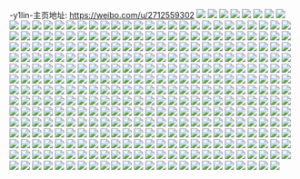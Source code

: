 -y1lin-主页地址: https://weibo.com/u/2712559302 
![](https://wx4.sinaimg.cn/mw2000/a1ae5ec6ly1h91k0slfr4j22c23407wm.jpg) 
![](https://wx4.sinaimg.cn/mw2000/a1ae5ec6ly1h91k0em1m6j22c23407wj.jpg) 
![](https://wx4.sinaimg.cn/mw2000/a1ae5ec6ly1h91k0lozw3j22de35se85.jpg) 
![](https://wx4.sinaimg.cn/mw2000/a1ae5ec6ly1h91k07ppbij22c2340qv6.jpg) 
![](https://wx4.sinaimg.cn/mw2000/a1ae5ec6ly1h91k0d65rdj235r2dcu11.jpg) 
![](https://wx4.sinaimg.cn/mw2000/a1ae5ec6ly1h91k0osijfj22de35sx6s.jpg) 
![](https://wx4.sinaimg.cn/mw2000/a1ae5ec6ly1h91k104gw2j22c23404qt.jpg) 
![](https://wx4.sinaimg.cn/mw2000/a1ae5ec6ly1h91k0i69idj22c23404qu.jpg) 
![](https://wx4.sinaimg.cn/mw2000/a1ae5ec6ly1h91k0woz4jj22c2340b2d.jpg) 
![](https://wx4.sinaimg.cn/mw2000/a1ae5ec6ly1h7nsaigtf3j215o1jitn2.jpg) 
![](https://wx4.sinaimg.cn/mw2000/a1ae5ec6ly1h7nsah5gxkj215o1ji1c1.jpg) 
![](https://wx4.sinaimg.cn/mw2000/a1ae5ec6ly1h7nsahomlcj215o1jiatw.jpg) 
![](https://wx4.sinaimg.cn/mw2000/a1ae5ec6ly1h7nsagv9utj215o1ji4k6.jpg) 
![](https://wx4.sinaimg.cn/mw2000/a1ae5ec6ly1h7nsaln0cpj215o1jih40.jpg) 
![](https://wx4.sinaimg.cn/mw2000/a1ae5ec6ly1h7nsaizvl5j215o1jiqpa.jpg) 
![](https://wx4.sinaimg.cn/mw2000/a1ae5ec6ly1h7nsajyuq9j215o1jidyo.jpg) 
![](https://wx4.sinaimg.cn/mw2000/a1ae5ec6ly1h7nsakiprbj215o1ji12l.jpg) 
![](https://wx4.sinaimg.cn/mw2000/a1ae5ec6ly1h7nsaiqsemj215o1ji4iq.jpg) 
![](https://wx4.sinaimg.cn/mw2000/a1ae5ec6ly1h7nsahffu0j215o1ji19b.jpg) 
![](https://wx4.sinaimg.cn/mw2000/a1ae5ec6ly1h7nsakwk33j215o1jiqp6.jpg) 
![](https://wx4.sinaimg.cn/mw2000/a1ae5ec6ly1h7nsai7rjej215o1jitvc.jpg) 
![](https://wx4.sinaimg.cn/mw2000/a1ae5ec6ly1h7nsammi9bj215o1ji4g3.jpg) 
![](https://wx4.sinaimg.cn/mw2000/a1ae5ec6ly1h7nsansbknj215o1jih2n.jpg) 
![](https://wx4.sinaimg.cn/mw2000/a1ae5ec6ly1h7nsaofk7bj212d1f41kx.jpg) 
![](https://wx4.sinaimg.cn/mw2000/a1ae5ec6ly1h7nsaox5lej215o1jix0q.jpg) 
![](https://wx4.sinaimg.cn/mw2000/a1ae5ec6ly1h7nsan0g8zj215o1ji4kc.jpg) 
![](https://wx4.sinaimg.cn/mw2000/a1ae5ec6ly1h7nsam8uwdj215o1ji4bk.jpg) 
![](https://wx4.sinaimg.cn/mw2000/a1ae5ec6ly1h5tvnmu9byj20zo1bk49h.jpg) 
![](https://wx4.sinaimg.cn/mw2000/a1ae5ec6ly1h5mztvioolj215o1jie1v.jpg) 
![](https://wx4.sinaimg.cn/mw2000/a1ae5ec6ly1h5mztxxb9nj215o1jxe2s.jpg) 
![](https://wx4.sinaimg.cn/mw2000/a1ae5ec6ly1h5mztwz62jj215o1ji7wh.jpg) 
![](https://wx4.sinaimg.cn/mw2000/a1ae5ec6ly1h5mzu1vkuij215o1jinfa.jpg) 
![](https://wx4.sinaimg.cn/mw2000/a1ae5ec6ly1h5mzu0dax4j215o1ji7wh.jpg) 
![](https://wx4.sinaimg.cn/mw2000/a1ae5ec6ly1h5mzu158ixj21fr12u1cb.jpg) 
![](https://wx4.sinaimg.cn/mw2000/a1ae5ec6ly1h5mztyzieoj215o1jiwvl.jpg) 
![](https://wx4.sinaimg.cn/mw2000/a1ae5ec6ly1h5mzujmykmj215o1jiauq.jpg) 
![](https://wx4.sinaimg.cn/mw2000/a1ae5ec6ly1h5mzu2o9pzj222315o7oo.jpg) 
![](https://wx4.sinaimg.cn/mw2000/a1ae5ec6ly1h5mzu38y8rj20zo0k0tdi.jpg) 
![](https://wx4.sinaimg.cn/mw2000/a1ae5ec6ly1h5mzu4rcydj222315oh4i.jpg) 
![](https://wx4.sinaimg.cn/mw2000/a1ae5ec6ly1h5mzu3xlv2j222315o1ch.jpg) 
![](https://wx4.sinaimg.cn/mw2000/a1ae5ec6ly1gzdi8s0c00j215o1ji14b.jpg) 
![](https://wx4.sinaimg.cn/mw2000/a1ae5ec6ly1gzdi8roybdj215o1jitjm.jpg) 
![](https://wx4.sinaimg.cn/mw2000/a1ae5ec6ly1gzdi8rbk0vj21nz1nz4qp.jpg) 
![](https://wx4.sinaimg.cn/mw2000/a1ae5ec6ly1gzdi8spemdj215o1ji1kx.jpg) 
![](https://wx4.sinaimg.cn/mw2000/a1ae5ec6ly1gzdi8szdtcj215o1ji7s1.jpg) 
![](https://wx4.sinaimg.cn/mw2000/a1ae5ec6ly1gzdi8s9ltuj20zn0znn1z.jpg) 
![](https://wx4.sinaimg.cn/mw2000/a1ae5ec6ly1gzdi8urjuaj21r61r67wh.jpg) 
![](https://wx4.sinaimg.cn/mw2000/a1ae5ec6ly1gzdi8tycbnj22392sckjn.jpg) 
![](https://wx4.sinaimg.cn/mw2000/a1ae5ec6ly1gzdi8x7oufj222o341e82.jpg) 
![](https://wx4.sinaimg.cn/mw2000/a1ae5ec6ly1gzdi8weppmj23402c0x6u.jpg) 
![](https://wx4.sinaimg.cn/mw2000/a1ae5ec6ly1gzdi8quh1aj21j615okjl.jpg) 
![](https://wx4.sinaimg.cn/mw2000/a1ae5ec6ly1gzdi8xrj6dj229w3171kx.jpg) 
![](https://wx4.sinaimg.cn/mw2000/a1ae5ec6ly1gzdi6t5cz0j21ji15okjl.jpg) 
![](https://wx4.sinaimg.cn/mw2000/a1ae5ec6ly1gzdi8ydfq9j229q1panpd.jpg) 
![](https://wx4.sinaimg.cn/mw2000/a1ae5ec6ly1gzdi6to0x1j21ji15o1kx.jpg) 
![](https://wx4.sinaimg.cn/mw2000/a1ae5ec6ly1gzdi8zozp7j22b72b71kx.jpg) 
![](https://wx4.sinaimg.cn/mw2000/a1ae5ec6ly1gzdi8zzgkfj20pv0pvn2b.jpg) 
![](https://wx4.sinaimg.cn/mw2000/a1ae5ec6ly1gzdi8z3olgj23402c0u0y.jpg) 
![](https://wx4.sinaimg.cn/mw2000/a1ae5ec6ly1grb4mkel2sj215o1jikes.jpg) 
![](https://wx4.sinaimg.cn/mw2000/a1ae5ec6ly1grb4mm59c3j22802yoqv7.jpg) 
![](https://wx4.sinaimg.cn/mw2000/a1ae5ec6ly1grb4mjqnm1j21x22k41kx.jpg) 
![](https://wx4.sinaimg.cn/mw2000/a1ae5ec6ly1grb4mmrp3nj215o1jidt8.jpg) 
![](https://wx4.sinaimg.cn/mw2000/a1ae5ec6ly1grb4more5wj215o1jitnq.jpg) 
![](https://wx4.sinaimg.cn/mw2000/a1ae5ec6ly1grb4mnfegnj215o1ji7me.jpg) 
![](https://wx4.sinaimg.cn/mw2000/a1ae5ec6ly1grb4mebe5ij224o1lie81.jpg) 
![](https://wx4.sinaimg.cn/mw2000/a1ae5ec6ly1grb4mfp3fwj23402c0x6p.jpg) 
![](https://wx4.sinaimg.cn/mw2000/a1ae5ec6ly1grb4mp4lp1j215o1ji4kj.jpg) 
![](https://wx4.sinaimg.cn/mw2000/a1ae5ec6ly1grb4mdbdtoj22c0340hdv.jpg) 
![](https://wx4.sinaimg.cn/mw2000/a1ae5ec6ly1grb4mc36m0j215o1ji1kx.jpg) 
![](https://wx4.sinaimg.cn/mw2000/a1ae5ec6ly1grb4mn3tx5j21ji15on4t.jpg) 
![](https://wx4.sinaimg.cn/mw2000/a1ae5ec6ly1grb4mo2kf2j21ji15otnk.jpg) 
![](https://wx4.sinaimg.cn/mw2000/a1ae5ec6ly1grb4mnr6hkj21bf0zmnb1.jpg) 
![](https://wx4.sinaimg.cn/mw2000/a1ae5ec6ly1grb4modwxpj21ji15o7mg.jpg) 
![](https://wx4.sinaimg.cn/mw2000/a1ae5ec6ly1grb4mpqa3dj22c0340x6p.jpg) 
![](https://wx4.sinaimg.cn/mw2000/a1ae5ec6ly1grb4mqsldmj23402c0e82.jpg) 
![](https://wx4.sinaimg.cn/mw2000/a1ae5ec6ly1grb4mhetgij23402c0kjm.jpg) 
![](https://wx4.sinaimg.cn/mw2000/a1ae5ec6ly1gpdbusn774j215n15n4o0.jpg) 
![](https://wx4.sinaimg.cn/mw2000/a1ae5ec6ly1gpdbtrczz5j213u13u198.jpg) 
![](https://wx4.sinaimg.cn/mw2000/a1ae5ec6ly1gpdbtr06z3j215o15o4j0.jpg) 
![](https://wx4.sinaimg.cn/mw2000/a1ae5ec6ly1gpdbtrzbt8j21571571kx.jpg) 
![](https://wx4.sinaimg.cn/mw2000/a1ae5ec6ly1gpdbtqos9wj215o15owsl.jpg) 
![](https://wx4.sinaimg.cn/mw2000/a1ae5ec6ly1gpdbtsfu3mj20r00r0wpo.jpg) 
![](https://wx4.sinaimg.cn/mw2000/a1ae5ec6ly1gpdbto4cv7j215o15o4qp.jpg) 
![](https://wx4.sinaimg.cn/mw2000/a1ae5ec6ly1gpdbtqdar6j21ji15o4mq.jpg) 
![](https://wx4.sinaimg.cn/mw2000/a1ae5ec6ly1gpdbtp5jo6j215o15oqlf.jpg) 
![](https://wx4.sinaimg.cn/mw2000/a1ae5ec6ly1gpdbtpfdt5j215o15o7ie.jpg) 
![](https://wx4.sinaimg.cn/mw2000/a1ae5ec6ly1gpdbtpsmzgj21gp13ke0a.jpg) 
![](https://wx4.sinaimg.cn/mw2000/a1ae5ec6ly1gpdbttt4opj20u013y4qp.jpg) 
![](https://wx4.sinaimg.cn/mw2000/a1ae5ec6ly1gpdbtq315zj215o15o19a.jpg) 
![](https://wx4.sinaimg.cn/mw2000/a1ae5ec6ly1gpdbtoqtcyj21ji15o1de.jpg) 
![](https://wx4.sinaimg.cn/mw2000/a1ae5ec6ly1gpdbtt5qglj21ji15otuq.jpg) 
![](https://wx4.sinaimg.cn/mw2000/a1ae5ec6gy1gm3ogo25ihj20zo256h8e.jpg) 
![](https://wx4.sinaimg.cn/mw2000/a1ae5ec6gy1gm3ogmyipsj20zo256hcl.jpg) 
![](https://wx4.sinaimg.cn/mw2000/a1ae5ec6gy1gm3ol07qicj20ku112gwa.jpg) 
![](https://wx4.sinaimg.cn/mw2000/a1ae5ec6gy1gm3ol0sldcj20k00x4tcg.jpg) 
![](https://wx4.sinaimg.cn/mw2000/a1ae5ec6gy1gm3lzjtlj0j20u0140u0x.jpg) 
![](https://wx4.sinaimg.cn/mw2000/a1ae5ec6gy1gm3lxvjjenj23402c0qlx.jpg) 
![](https://wx4.sinaimg.cn/mw2000/a1ae5ec6gy1gm3lxju1p1j23402c01jm.jpg) 
![](https://wx4.sinaimg.cn/mw2000/a1ae5ec6gy1gm3lx7bqlqj23402c0npd.jpg) 
![](https://wx4.sinaimg.cn/mw2000/a1ae5ec6gy1gm3lxu0uv1j23402c0tl4.jpg) 
![](https://wx4.sinaimg.cn/mw2000/a1ae5ec6gy1gm3lxeb9u6j23402c01ky.jpg) 
![](https://wx4.sinaimg.cn/mw2000/a1ae5ec6gy1gm3lx31ad5j23402c04qq.jpg) 
![](https://wx4.sinaimg.cn/mw2000/a1ae5ec6gy1gm3lx56f0cj233z2bzhdt.jpg) 
![](https://wx4.sinaimg.cn/mw2000/a1ae5ec6gy1gm3lxan4jwj23402c01kz.jpg) 
![](https://wx4.sinaimg.cn/mw2000/a1ae5ec6gy1gm3lxnx6lrj23402c07wi.jpg) 
![](https://wx4.sinaimg.cn/mw2000/a1ae5ec6gy1gm3lxtbhvjj21ji15oe22.jpg) 
![](https://wx4.sinaimg.cn/mw2000/a1ae5ec6gy1gm3lxruacgj22c0340b2a.jpg) 
![](https://wx4.sinaimg.cn/mw2000/a1ae5ec6gy1glj7rd470bj21ji15o7f3.jpg) 
![](https://wx4.sinaimg.cn/mw2000/a1ae5ec6gy1glj7rb7louj21ji15owyp.jpg) 
![](https://wx4.sinaimg.cn/mw2000/a1ae5ec6gy1glj7raabypj21ji15o7ka.jpg) 
![](https://wx4.sinaimg.cn/mw2000/a1ae5ec6gy1glj7rau9vsj215o1jikbf.jpg) 
![](https://wx4.sinaimg.cn/mw2000/a1ae5ec6gy1glj7rc3n00j21ji15oha4.jpg) 
![](https://wx4.sinaimg.cn/mw2000/a1ae5ec6gy1glj7rcr96cj215o1jiqun.jpg) 
![](https://wx4.sinaimg.cn/mw2000/a1ae5ec6gy1glj7rdhevvj215o1ji4hx.jpg) 
![](https://wx4.sinaimg.cn/mw2000/a1ae5ec6gy1glj7rgyb59j21ji15oanx.jpg) 
![](https://wx4.sinaimg.cn/mw2000/a1ae5ec6gy1glj7rhfufmj211w1eh1kx.jpg) 
![](https://wx4.sinaimg.cn/mw2000/a1ae5ec6gy1glj7rfetzkj21ji15oe7o.jpg) 
![](https://wx4.sinaimg.cn/mw2000/a1ae5ec6gy1glj7rg144wj215o1jiqv5.jpg) 
![](https://wx4.sinaimg.cn/mw2000/a1ae5ec6gy1glj7rhu5rdj21ji15owxy.jpg) 
![](https://wx4.sinaimg.cn/mw2000/a1ae5ec6gy1glj7ri9rnpj21ji15ou07.jpg) 
![](https://wx4.sinaimg.cn/mw2000/a1ae5ec6gy1glj7rglpa5j215o1ji4qp.jpg) 
![](https://wx4.sinaimg.cn/mw2000/a1ae5ec6gy1glj7rdtxnij21ji15onhn.jpg) 
![](https://wx4.sinaimg.cn/mw2000/a1ae5ec6gy1glj7redwb2j21ji15o4qp.jpg) 
![](https://wx4.sinaimg.cn/mw2000/a1ae5ec6gy1glj7rbmsnlj21ji15oe1h.jpg) 
![](https://wx4.sinaimg.cn/mw2000/a1ae5ec6gy1glj7reup74j21ji15o7pn.jpg) 
![](https://wx4.sinaimg.cn/mw2000/a1ae5ec6gy1gka2kswik6j23402c0b29.jpg) 
![](https://wx4.sinaimg.cn/mw2000/a1ae5ec6gy1gka2kxvbiwj215o1jih05.jpg) 
![](https://wx4.sinaimg.cn/mw2000/a1ae5ec6gy1gka2ky9wxwj215o1ji1fp.jpg) 
![](https://wx4.sinaimg.cn/mw2000/a1ae5ec6gy1gka2kupwy3j20rs14h7j5.jpg) 
![](https://wx4.sinaimg.cn/mw2000/a1ae5ec6gy1gka2kv5o7pj20rs14f4ck.jpg) 
![](https://wx4.sinaimg.cn/mw2000/a1ae5ec6gy1gka2kvqrhfj20rs14hwyc.jpg) 
![](https://wx4.sinaimg.cn/mw2000/a1ae5ec6gy1gka2kytce2j21ji15onj2.jpg) 
![](https://wx4.sinaimg.cn/mw2000/a1ae5ec6gy1gka2kz808aj21ji15oh3h.jpg) 
![](https://wx4.sinaimg.cn/mw2000/a1ae5ec6gy1gka2kzmdq2j215o1jiwud.jpg) 
![](https://wx4.sinaimg.cn/mw2000/a1ae5ec6gy1gka2kwm10dj22c0340npd.jpg) 
![](https://wx4.sinaimg.cn/mw2000/a1ae5ec6gy1gka2l0l9evj21ji15oh8y.jpg) 
![](https://wx4.sinaimg.cn/mw2000/a1ae5ec6gy1gka2ksbwhnj214y1iktv3.jpg) 
![](https://wx4.sinaimg.cn/mw2000/a1ae5ec6gy1gka2l1ozznj21ji15okc6.jpg) 
![](https://wx4.sinaimg.cn/mw2000/a1ae5ec6gy1gka2l2jwqhj229h30n1ky.jpg) 
![](https://wx4.sinaimg.cn/mw2000/a1ae5ec6gy1gka2l129l6j215o1jiqj7.jpg) 
![](https://wx4.sinaimg.cn/mw2000/a1ae5ec6gy1gka2l03nwvj215o1ji1f3.jpg) 
![](https://wx4.sinaimg.cn/mw2000/a1ae5ec6gy1gka2mtughwj21ji15oh3h.jpg) 
![](https://wx4.sinaimg.cn/mw2000/a1ae5ec6gy1gka2l3ml8mj23402c01ky.jpg) 
![](https://wx4.sinaimg.cn/mw2000/a1ae5ec6gy1gjygdha5bpj215o1ji7m5.jpg) 
![](https://wx4.sinaimg.cn/mw2000/a1ae5ec6gy1gjygdgxdfnj21ji15odwp.jpg) 
![](https://wx4.sinaimg.cn/mw2000/a1ae5ec6gy1gjygdgg98cj21ji15oaop.jpg) 
![](https://wx4.sinaimg.cn/mw2000/a1ae5ec6gy1gjygdjlol3j21ji15oh02.jpg) 
![](https://wx4.sinaimg.cn/mw2000/a1ae5ec6gy1gjyge7bip8j222015o1kx.jpg) 
![](https://wx4.sinaimg.cn/mw2000/a1ae5ec6gy1gjygdhs0rdj21ji15oaqc.jpg) 
![](https://wx4.sinaimg.cn/mw2000/a1ae5ec6gy1gjygdiuj1fj21ji15oduo.jpg) 
![](https://wx4.sinaimg.cn/mw2000/a1ae5ec6gy1gjygdk9uynj222015o4kr.jpg) 
![](https://wx4.sinaimg.cn/mw2000/a1ae5ec6gy1gjygdj6b8yj222015oh48.jpg) 
![](https://wx4.sinaimg.cn/mw2000/a1ae5ec6gy1gjtzsuyeqnj21ji15o4c1.jpg) 
![](https://wx4.sinaimg.cn/mw2000/a1ae5ec6gy1gjtzszoosgj21ji15owy8.jpg) 
![](https://wx4.sinaimg.cn/mw2000/a1ae5ec6gy1gjtzsxhiqtj21ji15o1ei.jpg) 
![](https://wx4.sinaimg.cn/mw2000/a1ae5ec6gy1gjtzss4bq5j21ji15o19h.jpg) 
![](https://wx4.sinaimg.cn/mw2000/a1ae5ec6gy1gjtzst0matj21ji15ohbr.jpg) 
![](https://wx4.sinaimg.cn/mw2000/a1ae5ec6gy1gjtzssk51mj21ji15oh5v.jpg) 
![](https://wx4.sinaimg.cn/mw2000/a1ae5ec6gy1gjtzstplv7j213y0u0u0x.jpg) 
![](https://wx4.sinaimg.cn/mw2000/a1ae5ec6gy1gjtzsvdcjwj21ji15o4hu.jpg) 
![](https://wx4.sinaimg.cn/mw2000/a1ae5ec6gy1gjtzsvtig0j21ji15oh4r.jpg) 
![](https://wx4.sinaimg.cn/mw2000/a1ae5ec6gy1gjtzt0jyxrj21ji15o4ky.jpg) 
![](https://wx4.sinaimg.cn/mw2000/a1ae5ec6gy1gjtzswnvqzj21ji15o1ck.jpg) 
![](https://wx4.sinaimg.cn/mw2000/a1ae5ec6gy1gjtzsz8id9j21ji15ob0w.jpg) 
![](https://wx4.sinaimg.cn/mw2000/a1ae5ec6gy1gjtzsxv8awj215o1ji4la.jpg) 
![](https://wx4.sinaimg.cn/mw2000/a1ae5ec6gy1gjtzsyc1ykj21ji15okgd.jpg) 
![](https://wx4.sinaimg.cn/mw2000/a1ae5ec6gy1gjtzsysiq1j21ji15owyf.jpg) 
![](https://wx4.sinaimg.cn/mw2000/a1ae5ec6gy1gjtzsw95erj21ji15oe3g.jpg) 
![](https://wx4.sinaimg.cn/mw2000/a1ae5ec6gy1gjtzsx4bjgj21ji15oh8z.jpg) 
![](https://wx4.sinaimg.cn/mw2000/a1ae5ec6gy1gjtzsrmekqj21ji15oken.jpg) 
![](https://wx4.sinaimg.cn/mw2000/a1ae5ec6gy1gjjg9u9zipj21ji15okcg.jpg) 
![](https://wx4.sinaimg.cn/mw2000/a1ae5ec6gy1gjjg9qt5u1j21ca10912g.jpg) 
![](https://wx4.sinaimg.cn/mw2000/a1ae5ec6gy1gjjg9v9mhqj21ji15o1kx.jpg) 
![](https://wx4.sinaimg.cn/mw2000/a1ae5ec6gy1gjjg9rs31tj21ji15ox15.jpg) 
![](https://wx4.sinaimg.cn/mw2000/a1ae5ec6gy1gjjg9r9jx7j21ji15oqf5.jpg) 
![](https://wx4.sinaimg.cn/mw2000/a1ae5ec6gy1gjjg9q7q5qj21ji15oaxl.jpg) 
![](https://wx4.sinaimg.cn/mw2000/a1ae5ec6gy1gjjg9tmk8aj21ji15o7kh.jpg) 
![](https://wx4.sinaimg.cn/mw2000/a1ae5ec6gy1gjjg9pj25nj21ji15otxe.jpg) 
![](https://wx4.sinaimg.cn/mw2000/a1ae5ec6gy1gjjg9sfgftj21ji15owvo.jpg) 
![](https://wx4.sinaimg.cn/mw2000/a1ae5ec6gy1gjjg9nowecj21ji15oker.jpg) 
![](https://wx4.sinaimg.cn/mw2000/a1ae5ec6gy1gjjg9w17gdj217a0wiqlg.jpg) 
![](https://wx4.sinaimg.cn/mw2000/a1ae5ec6gy1gjjg9xetaej21ji15ox27.jpg) 
![](https://wx4.sinaimg.cn/mw2000/a1ae5ec6gy1gjjg9wveepj21hj1467wh.jpg) 
![](https://wx4.sinaimg.cn/mw2000/a1ae5ec6gy1gjjg9oci8nj21ji15oqnz.jpg) 
![](https://wx4.sinaimg.cn/mw2000/a1ae5ec6gy1gjjg9zdegbj21ji15oaqa.jpg) 
![](https://wx4.sinaimg.cn/mw2000/a1ae5ec6gy1gjjg9n30wij21ji15oqq2.jpg) 
![](https://wx4.sinaimg.cn/mw2000/a1ae5ec6gy1gjjg9ynidjj21ji15oe5d.jpg) 
![](https://wx4.sinaimg.cn/mw2000/a1ae5ec6gy1gjjg9szq69j215o1jiaru.jpg) 
![](https://wx4.sinaimg.cn/mw2000/a1ae5ec6gy1gjek13nweuj21ji15oaw1.jpg) 
![](https://wx4.sinaimg.cn/mw2000/a1ae5ec6gy1gjek18uwbkj21ji15o195.jpg) 
![](https://wx4.sinaimg.cn/mw2000/a1ae5ec6gy1gjek0yj754j21ji15o4l5.jpg) 
![](https://wx4.sinaimg.cn/mw2000/a1ae5ec6gy1gjek10gmj5j21ji15o0z9.jpg) 
![](https://wx4.sinaimg.cn/mw2000/a1ae5ec6gy1gjek1359epj21ge13dqft.jpg) 
![](https://wx4.sinaimg.cn/mw2000/a1ae5ec6gy1gjek0z6zggj21ji15otzn.jpg) 
![](https://wx4.sinaimg.cn/mw2000/a1ae5ec6gy1gjek1209puj215o1jityc.jpg) 
![](https://wx4.sinaimg.cn/mw2000/a1ae5ec6gy1gjek12laigj21ji15okap.jpg) 
![](https://wx4.sinaimg.cn/mw2000/a1ae5ec6gy1gjek0zriacj21ji15o4g1.jpg) 
![](https://wx4.sinaimg.cn/mw2000/a1ae5ec6gy1gjek11d2eqj21ji15o1kx.jpg) 
![](https://wx4.sinaimg.cn/mw2000/a1ae5ec6gy1gjek1a1qikj21ji15o1jh.jpg) 
![](https://wx4.sinaimg.cn/mw2000/a1ae5ec6gy1gjek19fvfzj215o1ji1cu.jpg) 
![](https://wx4.sinaimg.cn/mw2000/a1ae5ec6gy1gjek16qjgoj215o1ji4qp.jpg) 
![](https://wx4.sinaimg.cn/mw2000/a1ae5ec6gy1gjek160ntjj215o1ji1iz.jpg) 
![](https://wx4.sinaimg.cn/mw2000/a1ae5ec6gy1gjek17f5yej21dg114hc3.jpg) 
![](https://wx4.sinaimg.cn/mw2000/a1ae5ec6gy1gjek15d429j21ji15o7jn.jpg) 
![](https://wx4.sinaimg.cn/mw2000/a1ae5ec6gy1gjek14ftwuj21ft12w1gm.jpg) 
![](https://wx4.sinaimg.cn/mw2000/a1ae5ec6gy1gjek14y5jyj21ji15o15l.jpg) 
![](https://wx4.sinaimg.cn/mw2000/a1ae5ec6gy1gix9bojjgnj21ji15odyy.jpg) 
![](https://wx4.sinaimg.cn/mw2000/a1ae5ec6gy1gix9bp1ascj215o1jidu2.jpg) 
![](https://wx4.sinaimg.cn/mw2000/a1ae5ec6gy1gix9bnzeoaj214c1hrwzs.jpg) 
![](https://wx4.sinaimg.cn/mw2000/a1ae5ec6gy1gix9bpygs6j21ji15o15p.jpg) 
![](https://wx4.sinaimg.cn/mw2000/a1ae5ec6gy1gix9bnf6wej211w1ehk9y.jpg) 
![](https://wx4.sinaimg.cn/mw2000/a1ae5ec6gy1gix9bphy0gj215o1ji4en.jpg) 
![](https://wx4.sinaimg.cn/mw2000/a1ae5ec6gy1gii8svau6kj21ji15odua.jpg) 
![](https://wx4.sinaimg.cn/mw2000/a1ae5ec6gy1gii8t2wac2j21ji15o4eo.jpg) 
![](https://wx4.sinaimg.cn/mw2000/a1ae5ec6gy1gii8tdk2y3j215o1jiton.jpg) 
![](https://wx4.sinaimg.cn/mw2000/a1ae5ec6gy1gii8toqtjxj213j1gob29.jpg) 
![](https://wx4.sinaimg.cn/mw2000/a1ae5ec6gy1gii8t56fgdj21ji15o4dl.jpg) 
![](https://wx4.sinaimg.cn/mw2000/a1ae5ec6gy1gii8t0241tj21ji15o47c.jpg) 
![](https://wx4.sinaimg.cn/mw2000/a1ae5ec6gy1gii8t6ni4uj215o1ji17j.jpg) 
![](https://wx4.sinaimg.cn/mw2000/a1ae5ec6gy1gii8tkss9pj215o1ji18l.jpg) 
![](https://wx4.sinaimg.cn/mw2000/a1ae5ec6gy1gii8syhm0sj215o1jie2w.jpg) 
![](https://wx4.sinaimg.cn/mw2000/a1ae5ec6gy1gii8t8azq0j215o1jitnl.jpg) 
![](https://wx4.sinaimg.cn/mw2000/a1ae5ec6gy1gii8ta0nizj215o1jik5y.jpg) 
![](https://wx4.sinaimg.cn/mw2000/a1ae5ec6gy1gii8tc0l1zj215o1jidvg.jpg) 
![](https://wx4.sinaimg.cn/mw2000/a1ae5ec6gy1gii8tfql5ij21ji15otqs.jpg) 
![](https://wx4.sinaimg.cn/mw2000/a1ae5ec6gy1gii8ti6kofj21ji15onem.jpg) 
![](https://wx4.sinaimg.cn/mw2000/a1ae5ec6gy1gii8trjwqcj211m1e4nms.jpg) 
![](https://wx4.sinaimg.cn/mw2000/a1ae5ec6gy1gaerzgtgsjj20yi22o4qp.jpg) 
![](https://wx4.sinaimg.cn/mw2000/a1ae5ec6gy1gaerziwf0hj20yi22okjl.jpg) 
![](https://wx4.sinaimg.cn/mw2000/a1ae5ec6gy1gaerzktf2wj20yi22oe81.jpg) 
![](https://wx4.sinaimg.cn/mw2000/a1ae5ec6gy1gaerznr3ymj20yi22oqv5.jpg) 
![](https://wx4.sinaimg.cn/mw2000/a1ae5ec6gy1g9yhofqf6ij20p90ts415.jpg) 
![](https://wx4.sinaimg.cn/mw2000/a1ae5ec6gy1g99i7ow08nj20yi0yi7a4.jpg) 
![](https://wx4.sinaimg.cn/mw2000/a1ae5ec6gy1g8vqaxlsqqj20yi22o4qp.jpg) 
![](https://wx4.sinaimg.cn/mw2000/a1ae5ec6gy1g77no3l5vzj20u0190qgt.jpg) 
![](https://wx4.sinaimg.cn/mw2000/a1ae5ec6gy1g77nnm0ruxj20u0190152.jpg) 
![](https://wx4.sinaimg.cn/mw2000/a1ae5ec6gy1g77no1q8fmj20u01904d4.jpg) 
![](https://wx4.sinaimg.cn/mw2000/a1ae5ec6gy1g77no2od2cj20u01901a7.jpg) 
![](https://wx4.sinaimg.cn/mw2000/a1ae5ec6gy1g77nnz4ufej20rs16uqnz.jpg) 
![](https://wx4.sinaimg.cn/mw2000/a1ae5ec6gy1g77nnnnzs7j20rs16ux0a.jpg) 
![](https://wx4.sinaimg.cn/mw2000/a1ae5ec6gy1g77pd4lvncj20rs16udro.jpg) 
![](https://wx4.sinaimg.cn/mw2000/a1ae5ec6gy1g77nnp9yt0j20rs16u7rj.jpg) 
![](https://wx4.sinaimg.cn/mw2000/a1ae5ec6gy1g77no0wmfxj20rs16ualy.jpg) 
![](https://wx4.sinaimg.cn/mw2000/a1ae5ec6gy1g276ig0qgwj222o0yi7wq.jpg) 
![](https://wx4.sinaimg.cn/mw2000/a1ae5ec6gy1g276igxuksj21101dagz3.jpg) 
![](https://wx4.sinaimg.cn/mw2000/a1ae5ec6gy1g276ihtkimj215o15on8r.jpg) 
![](https://wx4.sinaimg.cn/mw2000/a1ae5ec6gy1g276ii2ajhj215o1jiduf.jpg) 
![](https://wx4.sinaimg.cn/mw2000/a1ae5ec6gy1g276ij3k2lj21u739pnpg.jpg) 
![](https://wx4.sinaimg.cn/mw2000/a1ae5ec6gy1g276igmphbj215o1ji1kx.jpg) 
![](https://wx4.sinaimg.cn/mw2000/a1ae5ec6gy1g276ih81dlj215o15otnx.jpg) 
![](https://wx4.sinaimg.cn/mw2000/a1ae5ec6gy1g276iicporj215o1jidri.jpg) 
![](https://wx4.sinaimg.cn/mw2000/a1ae5ec6gy1g276ihjub0j215o15o7vr.jpg) 
![](https://wx4.sinaimg.cn/mw2000/a1ae5ec6gy1g1rybta4upj215o1jittr.jpg) 
![](https://wx4.sinaimg.cn/mw2000/a1ae5ec6gy1g1ry8ztxffj21i714onnb.jpg) 
![](https://wx4.sinaimg.cn/mw2000/a1ae5ec6gy1g1ry93ex7kj214l1i3tpv.jpg) 
![](https://wx4.sinaimg.cn/mw2000/a1ae5ec6gy1g1ry9izfzaj21e715nh3h.jpg) 
![](https://wx4.sinaimg.cn/mw2000/a1ae5ec6gy1g1rybq7829j232i1q8b2b.jpg) 
![](https://wx4.sinaimg.cn/mw2000/a1ae5ec6gy1g1ry968ltoj214u1ietlk.jpg) 
![](https://wx4.sinaimg.cn/mw2000/a1ae5ec6gy1g1ry9f7w3sj21d410vtzz.jpg) 
![](https://wx4.sinaimg.cn/mw2000/a1ae5ec6gy1g1ry99h4f6j21i214lk72.jpg) 
![](https://wx4.sinaimg.cn/mw2000/a1ae5ec6gy1g1rycmqf4dj23402c0x6u.jpg) 
![](https://wx4.sinaimg.cn/mw2000/a1ae5ec6ly1g1533bjt6yj2260260hdu.jpg) 
![](https://wx4.sinaimg.cn/mw2000/a1ae5ec6ly1g15339iillj22c02c0kjm.jpg) 
![](https://wx4.sinaimg.cn/mw2000/a1ae5ec6ly1g1533cwfyxj20su0suqha.jpg) 
![](https://wx4.sinaimg.cn/mw2000/a1ae5ec6ly1g1533j2aq2j22pc210kjm.jpg) 
![](https://wx4.sinaimg.cn/mw2000/a1ae5ec6ly1g1533nsah6j215o1ji7jr.jpg) 
![](https://wx4.sinaimg.cn/mw2000/a1ae5ec6ly1g15336hjdjj23402c0qv6.jpg) 
![](https://wx4.sinaimg.cn/mw2000/a1ae5ec6ly1g1533eoo4tj2298298x6p.jpg) 
![](https://wx4.sinaimg.cn/mw2000/a1ae5ec6ly1g1533gftr5j22c02c0qv6.jpg) 
![](https://wx4.sinaimg.cn/mw2000/a1ae5ec6ly1g1533mtswaj22c02c0x6q.jpg) 
![](https://wx4.sinaimg.cn/mw2000/a1ae5ec6ly1fzzcmncmhlj213z0u0wqs.jpg) 
![](https://wx4.sinaimg.cn/mw2000/a1ae5ec6ly1fzzcjlop53j213z0u0tr9.jpg) 
![](https://wx4.sinaimg.cn/mw2000/a1ae5ec6ly1fzzcjngkw7j213z0u0k9v.jpg) 
![](https://wx4.sinaimg.cn/mw2000/a1ae5ec6ly1fzzcmlxtdvj213z0u0nej.jpg) 
![](https://wx4.sinaimg.cn/mw2000/a1ae5ec6ly1fzzcl9bhotj213z0u0k2b.jpg) 
![](https://wx4.sinaimg.cn/mw2000/a1ae5ec6gy1fzzd9zt2v7j20yi0pwwqm.jpg) 
![](https://wx4.sinaimg.cn/mw2000/a1ae5ec6ly1fzzcjmcntuj20u013zn5w.jpg) 
![](https://wx4.sinaimg.cn/mw2000/a1ae5ec6ly1fzzcl6dt2kj213z0u07rd.jpg) 
![](https://wx4.sinaimg.cn/mw2000/a1ae5ec6ly1fzzcl3suywj213z0u0ajz.jpg) 
![](https://wx4.sinaimg.cn/mw2000/a1ae5ec6gy1fxzsvyvj5yj21w01w0hdu.jpg) 
![](https://wx4.sinaimg.cn/mw2000/a1ae5ec6gy1fxzsw15lmdj22972957wi.jpg) 
![](https://wx4.sinaimg.cn/mw2000/a1ae5ec6gy1fxzsvov0jaj22c02c01ky.jpg) 
![](https://wx4.sinaimg.cn/mw2000/a1ae5ec6gy1fxzsvwm7lxj21wl1wle82.jpg) 
![](https://wx4.sinaimg.cn/mw2000/a1ae5ec6gy1fxzsvv04wqj229l29kkjo.jpg) 
![](https://wx4.sinaimg.cn/mw2000/a1ae5ec6gy1fxzsvqogdlj2288288kjn.jpg) 
![](https://wx4.sinaimg.cn/mw2000/a1ae5ec6gy1fxzsvt31ruj22c02c0u10.jpg) 
![](https://wx4.sinaimg.cn/mw2000/a1ae5ec6gy1fxzsvxks3oj215o15otm7.jpg) 
![](https://wx4.sinaimg.cn/mw2000/a1ae5ec6gy1fxzsvmaxwpj21j01j0u12.jpg) 
![](https://wx4.sinaimg.cn/mw2000/a1ae5ec6gy1fxclhaw218j215o1jiath.jpg) 
![](https://wx4.sinaimg.cn/mw2000/a1ae5ec6gy1fxclh836nxj215o1ji14i.jpg) 
![](https://wx4.sinaimg.cn/mw2000/a1ae5ec6gy1fxclhadcwjj215o1jiqis.jpg) 
![](https://wx4.sinaimg.cn/mw2000/a1ae5ec6gy1fxclh8mdvdj215o1ji1ae.jpg) 
![](https://wx4.sinaimg.cn/mw2000/a1ae5ec6gy1fxclh61avij215o15otj3.jpg) 
![](https://wx4.sinaimg.cn/mw2000/a1ae5ec6gy1fxclh8xjnfj215o1jinfk.jpg) 
![](https://wx4.sinaimg.cn/mw2000/a1ae5ec6gy1fxclh7sgqwj215o1ji4qp.jpg) 
![](https://wx4.sinaimg.cn/mw2000/a1ae5ec6gy1fxclh6xiffj215o15ok0q.jpg) 
![](https://wx4.sinaimg.cn/mw2000/a1ae5ec6gy1fxclh7d58vj215o1jitqq.jpg) 
![](https://wx4.sinaimg.cn/mw2000/a1ae5ec6ly1fue55pve1qj215o15o14y.jpg) 
![](https://wx4.sinaimg.cn/mw2000/a1ae5ec6ly1fue56td2rmj215o15ok9o.jpg) 
![](https://wx4.sinaimg.cn/mw2000/a1ae5ec6ly1fue574w3oxj215o15o199.jpg) 
![](https://wx4.sinaimg.cn/mw2000/a1ae5ec6ly1fue55w1u78j215o15owpe.jpg) 
![](https://wx4.sinaimg.cn/mw2000/a1ae5ec6ly1fue570vj7xj215o15otvz.jpg) 
![](https://wx4.sinaimg.cn/mw2000/a1ae5ec6ly1fue561lhzbj215o15o4dv.jpg) 
![](https://wx4.sinaimg.cn/mw2000/a1ae5ec6ly1fue55u328hj215o15owu8.jpg) 
![](https://wx4.sinaimg.cn/mw2000/a1ae5ec6ly1fue56gisacj215o15owpg.jpg) 
![](https://wx4.sinaimg.cn/mw2000/a1ae5ec6ly1fue5835imej20jj0jjwjo.jpg) 
![](https://wx4.sinaimg.cn/mw2000/a1ae5ec6gy1ftorm2shp6j21ji15o7pp.jpg) 
![](https://wx4.sinaimg.cn/mw2000/a1ae5ec6gy1ftormh2shaj21ji15oarc.jpg) 
![](https://wx4.sinaimg.cn/mw2000/a1ae5ec6gy1ftorm4dwuyj21ji15owy9.jpg) 
![](https://wx4.sinaimg.cn/mw2000/a1ae5ec6gy1ftorm87n7bj21ji15o4qp.jpg) 
![](https://wx4.sinaimg.cn/mw2000/a1ae5ec6gy1ftorm6eknij21ji15oe1r.jpg) 
![](https://wx4.sinaimg.cn/mw2000/a1ae5ec6gy1ftormdi980j21ji15oat8.jpg) 
![](https://wx4.sinaimg.cn/mw2000/a1ae5ec6gy1ftorma4hibj21ji15o4ix.jpg) 
![](https://wx4.sinaimg.cn/mw2000/a1ae5ec6gy1ftormbtvpxj21ia14rtzx.jpg) 
![](https://wx4.sinaimg.cn/mw2000/a1ae5ec6gy1ftormfq84dj23402c07wh.jpg) 
![](https://wx4.sinaimg.cn/mw2000/a1ae5ec6gy1fsjqr9p72bj22c02c0npd.jpg) 
![](https://wx4.sinaimg.cn/mw2000/a1ae5ec6gy1fsjqs30mohj2218218qv5.jpg) 
![](https://wx4.sinaimg.cn/mw2000/a1ae5ec6gy1fsjqr8a6ovj22c02c0npd.jpg) 
![](https://wx4.sinaimg.cn/mw2000/a1ae5ec6gy1fsjqrl8v1nj226j26jkjl.jpg) 
![](https://wx4.sinaimg.cn/mw2000/a1ae5ec6gy1fsjqrf40lnj23282aokjn.jpg) 
![](https://wx4.sinaimg.cn/mw2000/a1ae5ec6gy1fsjqrjmlbkj22c02c0hdu.jpg) 
![](https://wx4.sinaimg.cn/mw2000/a1ae5ec6gy1fsjqrb6ic9j22ao2aoqv5.jpg) 
![](https://wx4.sinaimg.cn/mw2000/a1ae5ec6gy1fsjqrcorwvj215b15be82.jpg) 
![](https://wx4.sinaimg.cn/mw2000/a1ae5ec6gy1fsjqrmxp06j22c02c0kjl.jpg) 
![](https://wx4.sinaimg.cn/mw2000/a1ae5ec6gy1fqkdlfwij0j21gx13qdz1.jpg) 
![](https://wx4.sinaimg.cn/mw2000/a1ae5ec6gy1fqkdlww1jqj228z28zkjl.jpg) 
![](https://wx4.sinaimg.cn/mw2000/a1ae5ec6gy1g1g4wuehu0j22io1w0u0x.jpg) 
![](https://wx4.sinaimg.cn/mw2000/a1ae5ec6gy1fqkdlhwc6ij215o15o7sn.jpg) 
![](https://wx4.sinaimg.cn/mw2000/a1ae5ec6gy1fqkdlkhbpvj21w01w0npd.jpg) 
![](https://wx4.sinaimg.cn/mw2000/a1ae5ec6gy1fqkdlb7nw4j21w01w04qp.jpg) 
![](https://wx4.sinaimg.cn/mw2000/a1ae5ec6gy1fqkdmqzxfmj20qo0qotgd.jpg) 
![](https://wx4.sinaimg.cn/mw2000/a1ae5ec6gy1fqkdleaat1j2297297x6p.jpg) 
![](https://wx4.sinaimg.cn/mw2000/a1ae5ec6gy1fqkdo3v00wj214q14qh2v.jpg) 
![](https://wx4.sinaimg.cn/mw2000/a1ae5ec6gy1fpxgk6qnidj21ji15o7ou.jpg) 
![](https://wx4.sinaimg.cn/mw2000/a1ae5ec6gy1fpxgk8p6ycj21ji15oqmp.jpg) 
![](https://wx4.sinaimg.cn/mw2000/a1ae5ec6gy1fpxgk4tl8tj21ji15ogze.jpg) 
![](https://wx4.sinaimg.cn/mw2000/a1ae5ec6gy1fpxgk3rotzj21ji15owy3.jpg) 
![](https://wx4.sinaimg.cn/mw2000/a1ae5ec6gy1fpxgk7pqejj21ji15o7ml.jpg) 
![](https://wx4.sinaimg.cn/mw2000/a1ae5ec6gy1fpxgkm3yczj21ji15oarc.jpg) 
![](https://wx4.sinaimg.cn/mw2000/a1ae5ec6gy1fp713blpzgj215o15otmz.jpg) 
![](https://wx4.sinaimg.cn/mw2000/a1ae5ec6gy1fp71351wcvj214m14mazk.jpg) 
![](https://wx4.sinaimg.cn/mw2000/a1ae5ec6gy1fp7136iautj215o15o4qp.jpg) 
![](https://wx4.sinaimg.cn/mw2000/a1ae5ec6gy1fp7137i331j215o15oark.jpg) 
![](https://wx4.sinaimg.cn/mw2000/a1ae5ec6gy1fp713aeyqcj21tc1tc1ky.jpg) 
![](https://wx4.sinaimg.cn/mw2000/a1ae5ec6gy1fp7131abd3j215o15ozxs.jpg) 
![](https://wx4.sinaimg.cn/mw2000/a1ae5ec6gy1fp7138hjtjj214a14aqjb.jpg) 
![](https://wx4.sinaimg.cn/mw2000/a1ae5ec6gy1fp7133ltsxj215o15o19v.jpg) 
![](https://wx4.sinaimg.cn/mw2000/a1ae5ec6gy1fp7132d3ikj22132131kx.jpg) 
![](https://wx4.sinaimg.cn/mw2000/a1ae5ec6gy1fp3igqd9gyj222015o1cl.jpg) 
![](https://wx4.sinaimg.cn/mw2000/a1ae5ec6gy1fp3igtu0twj218c0tldsz.jpg) 
![](https://wx4.sinaimg.cn/mw2000/a1ae5ec6gy1fp3iglhwomj215o1jidxu.jpg) 
![](https://wx4.sinaimg.cn/mw2000/a1ae5ec6gy1fp3ih0mhnsj21ji15ottd.jpg) 
![](https://wx4.sinaimg.cn/mw2000/a1ae5ec6gy1fp3ih2lhmtj21ji15odwv.jpg) 
![](https://wx4.sinaimg.cn/mw2000/a1ae5ec6gy1fp3igyc1ilj21ji15ok8x.jpg) 
![](https://wx4.sinaimg.cn/mw2000/a1ae5ec6gy1fp3igs3nctj215o1jiwsq.jpg) 
![](https://wx4.sinaimg.cn/mw2000/a1ae5ec6gy1fp3igw18aaj21ji15o7om.jpg) 
![](https://wx4.sinaimg.cn/mw2000/a1ae5ec6gy1fp3igo6amdj215o1jituy.jpg) 
